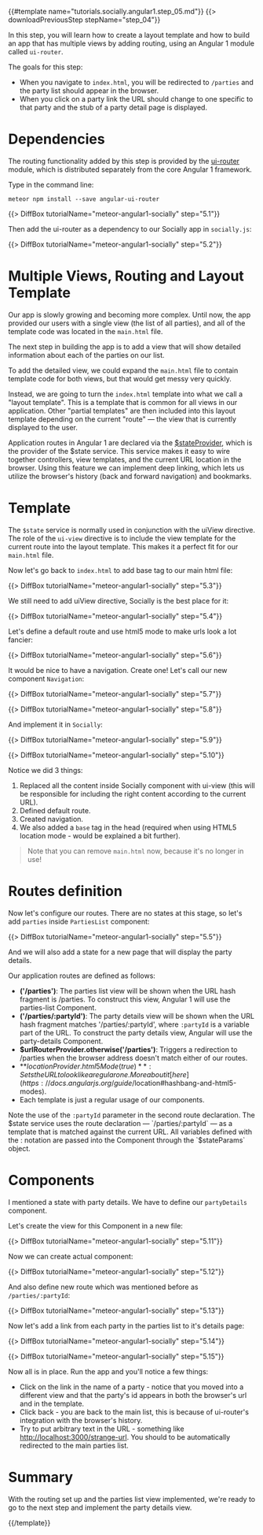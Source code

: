 {{#template name="tutorials.socially.angular1.step_05.md"}}
{{> downloadPreviousStep stepName="step_04"}}

In this step, you will learn how to create a layout template and how to build an app that has multiple views by adding routing, using an Angular 1 module called `ui-router`.

The goals for this step:

* When you navigate to `index.html`, you will be redirected to `/parties` and the party list should appear in the browser.
* When you click on a party link the URL should change to one specific to that party and the stub of a party detail page is displayed.

# Dependencies

The routing functionality added by this step is provided by the [ui-router](https://github.com/angular-ui/ui-router) module, which is distributed separately from the core Angular 1 framework.

Type in the command line:

    meteor npm install --save angular-ui-router

{{> DiffBox tutorialName="meteor-angular1-socially" step="5.1"}}

Then add the ui-router as a dependency to our Socially app in `socially.js`:

{{> DiffBox tutorialName="meteor-angular1-socially" step="5.2"}}

# Multiple Views, Routing and Layout Template

Our app is slowly growing and becoming more complex.
Until now, the app provided our users with a single view (the list of all parties), and all of the template code was located in the `main.html` file.

The next step in building the app is to add a view that will show detailed information about each of the parties on our list.

To add the detailed view, we could expand the `main.html` file to contain template code for both views, but that would get messy very quickly.

Instead, we are going to turn the `index.html` template into what we call a "layout template". This is a template that is common for all views in our application.
Other "partial templates" are then included into this layout template depending on the current "route" — the view that is currently displayed to the user.

Application routes in Angular 1 are declared via the [$stateProvider](https://github.com/angular-ui/ui-router/wiki), which is the provider of the $state service.
This service makes it easy to wire together controllers, view templates, and the current URL location in the browser.
Using this feature we can implement deep linking, which lets us utilize the browser's history (back and forward navigation) and bookmarks.


# Template

The `$state` service is normally used in conjunction with the uiView directive.
The role of the `ui-view` directive is to include the view template for the current route into the layout template.
This makes it a perfect fit for our `main.html` file.

Now let's go back to `index.html` to add base tag to our main html file:

{{> DiffBox tutorialName="meteor-angular1-socially" step="5.3"}}

We still need to add uiView directive, Socially is the best place for it:

{{> DiffBox tutorialName="meteor-angular1-socially" step="5.4"}}

Let's define a default route and use html5 mode to make urls look a lot fancier:

{{> DiffBox tutorialName="meteor-angular1-socially" step="5.6"}}

It would be nice to have a navigation. Create one! Let's call our new component `Navigation`:

{{> DiffBox tutorialName="meteor-angular1-socially" step="5.7"}}

{{> DiffBox tutorialName="meteor-angular1-socially" step="5.8"}}

And implement it in `Socially`:

{{> DiffBox tutorialName="meteor-angular1-socially" step="5.9"}}

{{> DiffBox tutorialName="meteor-angular1-socially" step="5.10"}}

Notice we did 3 things:

1. Replaced all the content inside Socially component with ui-view (this will be responsible for including the right content according to the current URL).
2. Defined default route.
3. Created navigation.
4. We also added a `base` tag in the head (required when using HTML5 location mode - would be explained a bit further).

> Note that you can remove `main.html` now, because it's no longer in use!

# Routes definition

Now let's configure our routes.
There are no states at this stage, so let's add `parties` inside `PartiesList` component:

{{> DiffBox tutorialName="meteor-angular1-socially" step="5.5"}}

And we will also add a state for a new page that will display the party details.

Our application routes are defined as follows:

* **('/parties')**: The parties list view will be shown when the URL hash fragment is /parties. To construct this view, Angular 1 will use the parties-list Component.
* **('/parties/:partyId')**: The party details view will be shown when the URL hash fragment matches '/parties/:partyId', where `:partyId` is a variable part of the URL. To construct the party details view, Angular will use the party-details Component.
* **$urlRouterProvider.otherwise('/parties')**: Triggers a redirection to /parties when the browser address doesn't match either of our routes.
* **$locationProvider.html5Mode(true)**: Sets the URL to look like a regular one. More about it [here](https://docs.angularjs.org/guide/$location#hashbang-and-html5-modes).
* Each template is just a regular usage of our components.

Note the use of the `:partyId` parameter in the second route declaration.
The $state service uses the route declaration — `/parties/:partyId` — as a template that is matched against the current URL.
All variables defined with the : notation are passed into the Component through the `$stateParams` object.

# Components

I mentioned a state with party details. We have to define our `partyDetails` component.

Let's create the view for this Component in a new file:

{{> DiffBox tutorialName="meteor-angular1-socially" step="5.11"}}

Now we can create actual component:

{{> DiffBox tutorialName="meteor-angular1-socially" step="5.12"}}

And also define new route which was mentioned before as `/parties/:partyId`:

{{> DiffBox tutorialName="meteor-angular1-socially" step="5.13"}}

Now let's add a link from each party in the parties list to it's details page:

{{> DiffBox tutorialName="meteor-angular1-socially" step="5.14"}}

{{> DiffBox tutorialName="meteor-angular1-socially" step="5.15"}}

Now all is in place.  Run the app and you'll notice a few things:

* Click on the link in the name of a party - notice that you moved into a different view and that the party's id appears in both the browser's url and in the template.
* Click back - you are back to the main list, this is because of ui-router's integration with the browser's history.
* Try to put arbitrary text in the URL - something like [http://localhost:3000/strange-url](http://localhost:3000/strange-url).  You should to be automatically redirected to the main parties list.

# Summary

With the routing set up and the parties list view implemented, we're ready to go to the next step and implement the party details view.

{{/template}}
